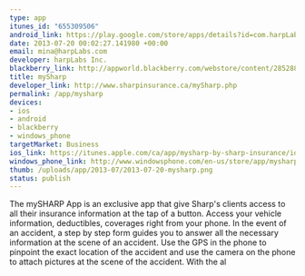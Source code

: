 ```yaml
--- 
type: app
itunes_id: "655309506"
android_link: https://play.google.com/store/apps/details?id=com.harpLabs.SharApp&feature=search_result#?t=W251bGwsMSwyLDEsImNvbS5oYXJwTGFicy5TaGFyQXBwIl0.
date: 2013-07-20 00:02:27.141980 +00:00
email: mina@harpLabs.com
developer: harpLabs Inc.
blackberry_link: http://appworld.blackberry.com/webstore/content/28528887/?countrycode=CA
title: mySharp
developer_link: http://www.sharpinsurance.ca/mySharp.php
permalink: /app/mysharp
devices: 
- ios
- android
- blackberry
- windows_phone
targetMarket: Business
ios_link: https://itunes.apple.com/ca/app/mysharp-by-sharp-insurance/id655309506?mt=8%26ign-mpt=uo%3D4
windows_phone_link: http://www.windowsphone.com/en-us/store/app/mysharp/bd9cd596-f6e9-4ca6-bbe8-e4376809338b
thumb: /uploads/app/2013-07/2013-07-20-mysharp.png
status: publish
---
```


The mySHARP App is an exclusive app that give Sharp's clients access to all their insurance information at the tap of a button. Access your vehicle information, deductibles, coverages right from your phone. In the event of an accident, a step by step form guides you to answer all the necessary information at the scene of an accident. Use the GPS in the phone to pinpoint the exact location of the accident and use the camera on the phone to attach pictures at the scene of the accident. With the al
